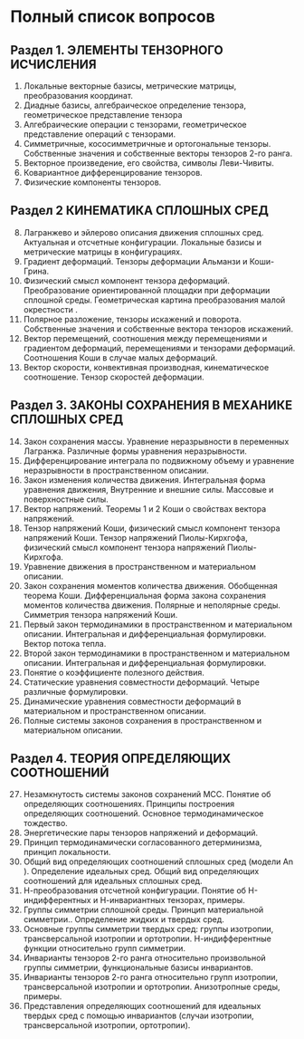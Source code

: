 # Полный список вопросов

## Раздел 1. ЭЛЕМЕНТЫ ТЕНЗОРНОГО ИСЧИСЛЕНИЯ
 1.  Локальные  векторные базисы, метрические матрицы, преобразования  координат.
 2.  Диадные  базисы, алгебраическое определение  тензора, геометрическое представление тензора 
3. Алгебраические операции с  тензорами, геометрическое представление операций с тензорами.
4. Симметричные, кососимметричные и ортогональные тензоры. Собственные значения и собственные векторы тензоров 2-го ранга.
 5.   Векторное произведение, его свойства, символы Леви-Чивиты.
 6.  Ковариантное дифференцирование тензоров.
 7.  Физические  компоненты тензоров.

## Раздел 2 КИНЕМАТИКА СПЛОШНЫХ СРЕД
  8.  Лагранжево и эйлерово описания движения сплошных сред. Актуальная  и отсчетные конфигурации. Локальные базисы и метрические матрицы   в конфигурациях.
 9. Градиент деформаций. Тензоры деформации Альманзи и Коши-Грина. 
10. Физический  смысл компонент тензора  деформаций.  Преобразование ориентированной площадки при деформации сплошной среды. Геометрическая картина преобразования малой окрестности .
11. Полярное разложение, тензоры искажений и поворота. Собственные значения и собственные вектора тензоров искажений.
12. Вектор перемещений,  соотношения между перемещениями и градиентом деформаций, перемещениями и тензорами деформаций. Соотношения Коши в случае малых деформаций.          
13. Вектор скорости, конвективная производная,  кинематическое  соотношение. Тензор скоростей деформации. 

## Раздел 3. ЗАКОНЫ СОХРАНЕНИЯ В  МЕХАНИКЕ СПЛОШНЫХ СРЕД

 14. Закон сохранения массы.  Уравнение неразрывности в переменных Лагранжа. Различные формы уравнения неразрывности.
 15. Дифференцирование интеграла по подвижному объему и уравнение неразрывности в пространственном описании.
 16.  Закон изменения количества движения. Интегральная  форма   уравнения движения, Внутренние и внешние силы. Массовые и поверхностные силы. 
 17. Вектор напряжений. Теоремы 1 и 2 Коши о свойствах вектора напряжений.
 18.  Тензор напряжений Коши, физический  смысл компонент тензора  напряжений Коши. Тензор напряжений Пиолы-Кирхгофа, физический  смысл компонент тензора  напряжений Пиолы-Кирхгофа.
 19.  Уравнение  движения  в  пространственном и материальном описании.
 20. Закон сохранения моментов количества движения. Обобщенная теорема Коши. Дифференциальная форма закона сохранения моментов количества движения. Полярные и неполярные среды. Симметрия тензора напряжений Коши.
 21. Первый закон термодинамики в пространственном и материальном описании. Интегральная и дифференциальная формулировки. Вектор потока тепла. 
22. Второй закон термодинамики в пространственном и материальном описании. Интегральная и дифференциальная формулировки. 
23. Понятие о коэффициенте полезного действия.
24.  Статические уравнения совместности деформаций. Четыре различные формулировки.
25.  Динамические уравнения совместности деформаций в материальном и пространственном описании.
26.  Полные системы законов сохранения в пространственном и материальном описании.

## Раздел 4. ТЕОРИЯ ОПРЕДЕЛЯЮЩИХ СООТНОШЕНИЙ 

27. Незамкнутость системы законов сохранений МСС. Понятие об определяющих соотношениях. Принципы построения определяющих соотношений. Основное термодинамическое тождество.
28. Энергетические пары тензоров напряжений и деформаций. 
29. Принцип термодинамически согласованного детерминизма, принцип локальности. 
30. Общий вид определяющих соотношений сплошных сред  (модели  An ).  Определение идеальных сред. Общий вид определяющих соотношений для идеальных сплошных сред.
31.  Н-преобразования отсчетной конфигурации. Понятие об H-индифферентных и Н-инвариантных тензорах, примеры. 
32. Группы симметрии сплошной среды. Принцип материальной симметрии.. Определение жидких и твердых сред.
33. Основные группы симметрии твердых сред: группы изотропии, трансверсальной изотропии и ортотропии. Н-индифферентные функции относительно групп симметрии.
34.  Инварианты тензоров 2-го ранга относительно произвольной группы симметрии, функциональные базисы инвариантов. 
35. Инварианты тензоров 2-го ранга относительно  групп  изотропии, трансверсальной изотропии и ортотропии. Анизотропные среды, примеры. 
36. Представления определяющих соотношений для идеальных твердых сред c помощью инвариантов (случаи изотропии, трансверсальной изотропии, ортотропии).
